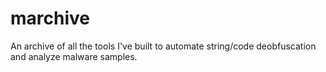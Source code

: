 # marchive
An archive of all the tools I've built to automate string/code deobfuscation and analyze malware samples.

